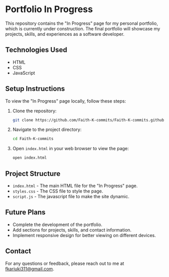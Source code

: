 # Portfolio In Progress

This repository contains the "In Progress" page for my personal portfolio, which is currently under construction. The final portfolio will showcase my projects, skills, and experiences as a software developer.

## Technologies Used
- HTML
- CSS
- JavaScript

## Setup Instructions

To view the "In Progress" page locally, follow these steps:

1. Clone the repository:
    ```bash
    git clone https://github.com/Faith-K-commits/Faith-K-commits.github.io
    ```
2. Navigate to the project directory:
    ```bash
    cd Faith-K-commits
    ```
3. Open `index.html` in your web browser to view the page:
    ```bash
    open index.html
    ```

## Project Structure

- `index.html` - The main HTML file for the "In Progress" page.
- `styles.css` - The CSS file to style the page.
- `script.js` - The javascript file to make the site dynamic.

## Future Plans

- Complete the development of the portfolio.
- Add sections for projects, skills, and contact information.
- Implement responsive design for better viewing on different devices.

## Contact

For any questions or feedback, please reach out to me at [fkariuki311@gmail.com](mailto:fkariuki311@gmail.com).

